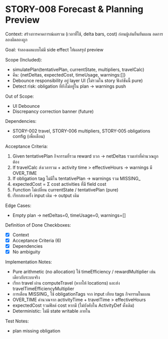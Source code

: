 # STORY-008 Forecast & Planning Preview

Context:
สร้างการคาดการณ์ผลรวม (เวลาที่ใช้, delta bars, cost) ก่อนผู้เล่นยืนยันแผน ลดการลองผิดลองถูก

Goal:
จำลองผลแบบไม่มี side effect ให้ผลสรุป preview

Scope (Included):
- simulatePlan(tentativePlan, currentState, multipliers, travelCalc)
- คืน: {netDeltas, expectedCost, timeUsage, warnings:[]}
- Debounce responsibility อยู่ layer UI (ไม่รวมใน story ฟังก์ชันนี้ pure)
- Detect risk: obligation ที่ยังไม่อยู่ใน plan -> warnings push

Out of Scope:
- UI Debounce
- Discrepancy correction banner (future)

Dependencies:
- STORY-002 travel, STORY-006 multipliers, STORY-005 obligations config (เพื่อเตือน)

Acceptance Criteria:
1. Given tentativePlan กิจกรรมที่รวม reward บวก -> netDeltas รวมเท่าที่คำนวณถูกต้อง
2. If travelCalc ส่งเวลารวม + activity time > effectiveHours -> warnings มี OVER_TIME
3. If obligation tag ไม่มีใน tentativePlan -> warnings รวม MISSING_<tag>
4. expectedCost = Σ cost activities ที่มี field cost
5. Function ไม่เปลี่ยน currentState / tentativePlan (pure)
6. เรียกสองครั้ง input เดิม -> output เดิม

Edge Cases:
- Empty plan -> netDeltas=0, timeUsage=0, warnings=[]

Definition of Done Checkboxes:
- [x] Context
- [x] Acceptance Criteria (6)
- [x] Dependencies
- [x] No ambiguity

Implementation Notes:
- Pure arithmetic (no allocation) ใช้ timeEfficiency / rewardMultiplier เช่นเดียวกับระบบจริง
- เรียก travel ผ่าน computeTravel (หากให้ locations) และส่ง travelTimeEfficiencyMultiplier
- การเตือน MISSING_<tag> ใช้ obligationTags จาก input เทียบ tags กิจกรรมในแผน
- OVER_TIME คำนวณจาก activityTime + travelTime > effectiveHours
- expectedCost รวมฟิลด์ cost หากมี (ไม่บังคับใน ActivityDef ดั้งเดิม)
- Deterministic: ไม่มี state writable ภายใน

Test Notes:
- plan missing obligation
